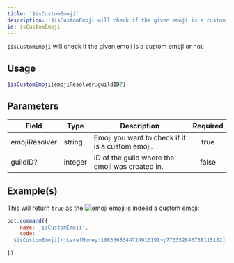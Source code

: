 ```yaml
---
title: '$isCustomEmoji'
description: '$isCustomEmoji will check if the given emoji is a custom emoji or not.'
id: isCustomEmoji
---
```


`$isCustomEmoji` will check if the given emoji is a custom emoji or not.

## Usage

```php
$isCustomEmoji[emojiResolver;guildID?]
```

## Parameters

| Field         | Type    | Description                                      | Required |
| ------------- | ------- | ------------------------------------------------ |:--------:|
| emojiResolver | string  | Emoji you want to check if it is a custom emoji. |   true   |
| guildID?      | integer | ID of the guild where the emoji was created in.  |  false   |

## Example(s)

This will return `true` as the ![emoji](https://cdn.discordapp.com/emojis/1003365344724910191.webp?size=16&quality=lossless) emoji is indeed a custom emoji:

```javascript
bot.command({
    name: 'isCustomEmoji',
    code: `
  $isCustomEmoji[<:LerefMoney:1003365344724910191>;773352845738115102]
  `
});
```
